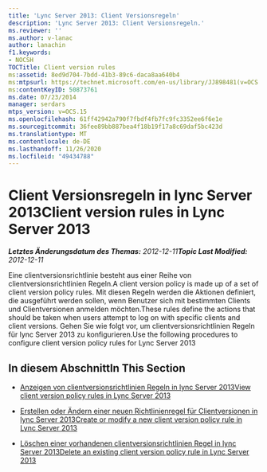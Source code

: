 ```yaml
---
title: 'Lync Server 2013: Client Versionsregeln'
description: 'Lync Server 2013: Client Versionsregeln.'
ms.reviewer: ''
ms.author: v-lanac
author: lanachin
f1.keywords:
- NOCSH
TOCTitle: Client version rules
ms:assetid: 8ed9d704-7bdd-41b3-89c6-daca8aa640b4
ms:mtpsurl: https://technet.microsoft.com/en-us/library/JJ898481(v=OCS.15)
ms:contentKeyID: 50873761
ms.date: 07/23/2014
manager: serdars
mtps_version: v=OCS.15
ms.openlocfilehash: 61ff42942a790f7fbdf4fb7fc9fc3352ee6f6e1e
ms.sourcegitcommit: 36fee89bb887bea4f18b19f17a8c69daf5bc423d
ms.translationtype: MT
ms.contentlocale: de-DE
ms.lasthandoff: 11/26/2020
ms.locfileid: "49434788"
---
```

# <a name="client-version-rules-in-lync-server-2013"></a><span data-ttu-id="6687c-103">Client Versionsregeln in lync Server 2013</span><span class="sxs-lookup"><span data-stu-id="6687c-103">Client version rules in Lync Server 2013</span></span>

<div data-xmlns="http://www.w3.org/1999/xhtml">

<div class="topic" data-xmlns="http://www.w3.org/1999/xhtml" data-msxsl="urn:schemas-microsoft-com:xslt" data-cs="https://msdn.microsoft.com/">

<div data-asp="https://msdn2.microsoft.com/asp">



</div>

<div id="mainSection">

<div id="mainBody"><span data-ttu-id="6687c-104">

<span> </span></span><span class="sxs-lookup"><span data-stu-id="6687c-104">

<span> </span></span></span>

<span data-ttu-id="6687c-105">_**Letztes Änderungsdatum des Themas:** 2012-12-11_</span><span class="sxs-lookup"><span data-stu-id="6687c-105">_**Topic Last Modified:** 2012-12-11_</span></span>

<span data-ttu-id="6687c-106">Eine clientversionsrichtlinie besteht aus einer Reihe von clientversionsrichtlinien Regeln.</span><span class="sxs-lookup"><span data-stu-id="6687c-106">A client version policy is made up of a set of client version policy rules.</span></span> <span data-ttu-id="6687c-107">Mit diesen Regeln werden die Aktionen definiert, die ausgeführt werden sollen, wenn Benutzer sich mit bestimmten Clients und Clientversionen anmelden möchten.</span><span class="sxs-lookup"><span data-stu-id="6687c-107">These rules define the actions that should be taken when users attempt to log on with specific clients and client versions.</span></span> <span data-ttu-id="6687c-108">Gehen Sie wie folgt vor, um clientversionsrichtlinien Regeln für lync Server 2013 zu konfigurieren.</span><span class="sxs-lookup"><span data-stu-id="6687c-108">Use the following procedures to configure client version policy rules for Lync Server 2013</span></span>

<div>

## <a name="in-this-section"></a><span data-ttu-id="6687c-109">In diesem Abschnitt</span><span class="sxs-lookup"><span data-stu-id="6687c-109">In This Section</span></span>

  - [<span data-ttu-id="6687c-110">Anzeigen von clientversionsrichtlinien Regeln in lync Server 2013</span><span class="sxs-lookup"><span data-stu-id="6687c-110">View client version policy rules in Lync Server 2013</span></span>](lync-server-2013-view-client-version-policy-rules.md)

  - [<span data-ttu-id="6687c-111">Erstellen oder Ändern einer neuen Richtlinienregel für Clientversionen in lync Server 2013</span><span class="sxs-lookup"><span data-stu-id="6687c-111">Create or modify a new client version policy rule in Lync Server 2013</span></span>](lync-server-2013-create-or-modify-a-new-client-version-policy-rule.md)

  - [<span data-ttu-id="6687c-112">Löschen einer vorhandenen clientversionsrichtlinien Regel in lync Server 2013</span><span class="sxs-lookup"><span data-stu-id="6687c-112">Delete an existing client version policy rule in Lync Server 2013</span></span>](lync-server-2013-delete-an-existing-client-version-policy-rule.md)

<span data-ttu-id="6687c-113"></div>

</div>

<span> </span>

</div>

</div>

</span><span class="sxs-lookup"><span data-stu-id="6687c-113"></div>

</div>

<span> </span>

</div>

</div>

</span></span></div>


